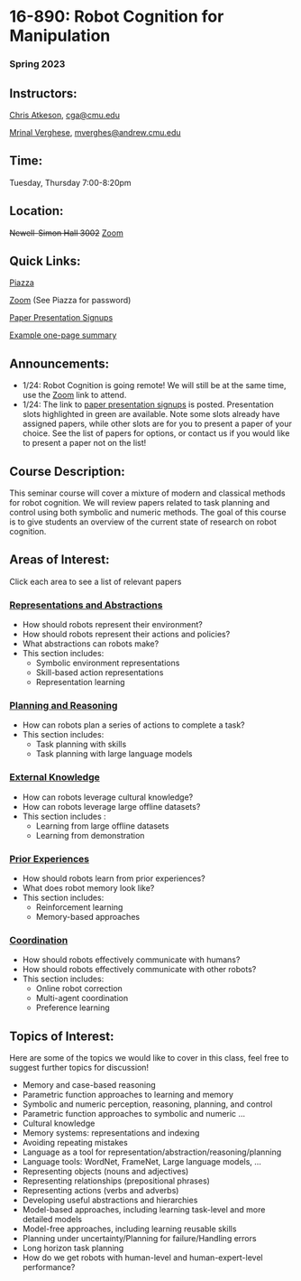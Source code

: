 # 16-890: Robot Cognition for Manipulation

### Spring 2023

## Instructors:

[Chris Atkeson](http://www.cs.cmu.edu/~cga/), cga@cmu.edu

[Mrinal Verghese](http://mrinal.verghese.org/), mverghes@andrew.cmu.edu

## Time:

Tuesday, Thursday 7:00-8:20pm

## Location:

~~Newell-Simon Hall 3002~~ [Zoom](https://cmu.zoom.us/j/99437954829?pwd=L2FEME1hRnQ1cEUyR1c0T2QwRWpMZz09)

## Quick Links:

[Piazza](https://piazza.com/cmu/spring2023/16890/home)

[Zoom](https://cmu.zoom.us/j/99437954829?pwd=L2FEME1hRnQ1cEUyR1c0T2QwRWpMZz09) (See Piazza for password)

[Paper Presentation Signups](https://docs.google.com/spreadsheets/d/10RE4KiY3ZumaqzCZBNk6CT7m3wucn7s-S0a8OULHnuQ/edit?usp=sharing)

[Example one-page summary](Where2Act_Summary.pdf)

## Announcements:
- 1/24: Robot Cognition is going remote! We will still be at the same time, use the [Zoom](https://cmu.zoom.us/j/99437954829?pwd=L2FEME1hRnQ1cEUyR1c0T2QwRWpMZz09) link to attend.
- 1/24: The link to [paper presentation signups](https://docs.google.com/spreadsheets/d/10RE4KiY3ZumaqzCZBNk6CT7m3wucn7s-S0a8OULHnuQ/edit?usp=sharing) is posted. Presentation slots highlighted in green are available. Note some slots already have assigned papers, while other slots are for you to present a paper of your choice. See the list of papers for options, or contact us if you would like to present a paper not on the list!

## Course Description:

This seminar course will cover a mixture of modern and classical methods for robot cognition. We will review papers related to task planning and control using both symbolic and numeric methods. The goal of this course is to give students an overview of the current state of research on robot cognition.

## Areas of Interest:

Click each area to see a list of relevant papers

### [Representations and Abstractions](Representations_and_Abstractions.md)

- How should robots represent their environment?
- How should robots represent their actions and policies?
- What abstractions can robots make?
- This section includes:
    - Symbolic environment representations
    - Skill-based action representations
    - Representation learning

### [Planning and Reasoning](Planning_and_Reasoning.md)

- How can robots plan a series of actions to complete a task?
- This section includes:
    - Task planning with skills
    - Task planning with large language models

### [External Knowledge](External_Knowledge.md)

- How can robots leverage cultural knowledge?
- How can robots leverage large offline datasets?
- This section includes :
    - Learning from large offline datasets
    - Learning from demonstration

### [Prior Experiences](Prior_Experiences.md)

- How should robots learn from prior experiences?
- What does robot memory look like?
- This section includes:
    - Reinforcement learning
    - Memory-based approaches

### [Coordination](Coordination.md)

- How should robots effectively communicate with humans?
- How should robots effectively communicate with other robots?
- This section includes:
    - Online robot correction
    - Multi-agent coordination
    - Preference learning

## Topics of Interest:

Here are some of the topics we would like to cover in this class, feel free to suggest further topics for discussion!

- Memory and case-based reasoning
- Parametric function approaches to learning and memory
- Symbolic and numeric perception, reasoning, planning, and control
- Parametric function approaches to symbolic and numeric …
- Cultural knowledge
- Memory systems: representations and indexing
- Avoiding repeating mistakes
- Language as a tool for representation/abstraction/reasoning/planning
- Language tools: WordNet, FrameNet, Large language models, …
- Representing objects (nouns and adjectives)
- Representing relationships (prepositional phrases)
- Representing actions (verbs and adverbs)
- Developing useful abstractions and hierarchies
- Model-based approaches, including learning task-level and more detailed models
- Model-free approaches, including learning reusable skills
- Planning under uncertainty/Planning for failure/Handling errors
- Long horizon task planning
- How do we get robots with human-level and human-expert-level performance?
